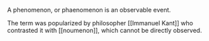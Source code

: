 A phenomenon, or phaenomenon is an observable event.

The term was popularized by philosopher [[Immanuel Kant]] who contrasted it with [[noumenon]], which cannot be directly observed.